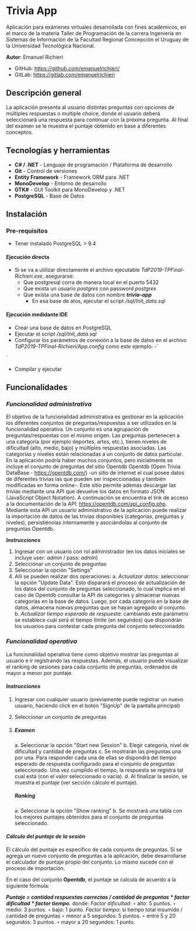 
# Trivia App  

Aplicación para exámenes virtuales desarrollada con fines académicos, en el marco de la materia Taller de Programación de la carrera Ingeniería en Sistemas de Información de la Facultad Regional Concepción el Uruguay de la Universidad Tecnológica Nacional.

**Autor**: Emanuel Richieri 
-  GitHub: https://github.com/emanuelrichieri/
-  GitLab: https://gitlab.com/emanuelrichieri

## Descripción general
La aplicación presenta al usuario distintas preguntas con opciones de múltiples respuestas o multiple choice, donde el usuario deberá seleccionará una respuesta para continuar con la próxima pregunta. Al final del examen se le muestra el puntaje obtenido en base a diferentes conceptos.

## Tecnologías y herramientas
- **C# / .NET** - Lenguaje de programación / Plataforma de desarrollo
- **Git** - Control de versiones
- **Entity Framework** - Framework ORM para .NET
- **MonoDevelop** - Entorno de desarrollo
- **GTK#** - GUI Toolkit para MonoDevelop y .NET
- **PostgreSQL** - Base de Datos


## Instalación

### Pre-requisitos
-   Tener instalado PostgreSQL > 9.4

#### Ejecución directa
-  Si se va a utilizar directamente el archivo ejecutable *TdP2019-TPFinal-Richieri.exe*, asegurarse:
	- Que postgresql corra de manera local en el puerto 5432
	- Que exista un usuario *postgres* con password *postgres* 
	- Que exista una base de datos con nombre ***trivia-app***
		- En esa base de atos, ejecutar el script  */sql/Init_data.sql* 

#### Ejecución medidante IDE
- Crear una base de datos en PostgreSQL
- Ejecutar el script */sql/Init_data.sql*
- Configurar los parámetros de conexión a la base de datos en el archivo *TdP2019-TPFinal-Richieri/App.config* como este ejemplo:
-`  
<connectionStrings>  
<add  name="TriviaDb"  connectionString="Server=localhost;Port=5432;Database=trivia-app;User Id=postgres;Password=postgres;CommandTimeout=0;InternalCommandTimeout=0;Include Error Detail=true"  providerName="Npgsql"/>  
</connectionStrings>`

- Compilar y ejecutar

## Funcionalidades 

### ***Funcionalidad administrativa***

El objetivo de la funcionalidad administrativa es gestionar en la aplicación los diferentes conjuntos de preguntas/respuestas a ser utilizados en la funcionalidad operativa.
Un conjunto es una agrupación de preguntas/respuestas con el mismo origen. Las preguntas pertenecen a una categoría (por ejemplo deportes, artes, etc.), tienen niveles de dificultad (alto, medio, bajo) y múltiples respuestas asociadas. Las categorías y niveles están relacionadas a un conjunto de datos particular.
En la aplicación podría haber muchos conjuntos, pero inicialmente se incluye el conjunto de preguntas del sitio Opentdb Opentdb (Open Trivia DataBase - https://opentdb.com/)  -un sitio de internet el cual posee datos de diferentes trivias las que pueden ser inspeccionadas y también modificadas en forma online-.
Este sitio permite además descargar las trivias mediante una API que devuelve los datos en formato JSON (JavaScript Object Notation). A continuación se encuentra el link de acceso a la documentación de la API:
https://opentdb.com/api_config.php. 
Mediante esta API un usuario administrativo de la aplicación puede realizar la importación de datos de las trivias disponibles (categorías, preguntas y niveles), persistiénolas internamente y asociándolas al conjunto de preguntas Opentdb.


 ***Instrucciones***
 1. Ingresar con un usuario con rol administrador (en los datos iniciales se incluye user: *admin* / pass: *admin*)
 2. Seleccionar un conjunto de preguntas
 3. Seleccionar la opción "Settings"
 4. Allí se pueden realizar dos operaciones:
	 a. *Actualizar datos*: seleccionar la opción "Update Data". Esto disparará el proceso de actualización de los datos del conjunto de preguntas seleccionado, lo cual implica en el caso de Opentdb consultar la API de categories y almacenar nuevas categorías en la base de datos. Luego, por cada categoría en la base de datos, almacena nuevas preguntas que se hayan agregado al conjunto.
	 b. *Actualizar tiempo esperado de respuesta*: cambiando este parámetro se establece cuál será el tiempo límite (en segundos) que dispondrán los usuarios para contestar cada pregunta del conjunto seleccionaddo
 
### ***Funcionalidad operativa***

La funcionalidad operativa tiene como objetivo mostrar las preguntas al usuario e ir registrando las respuestas. Además, el usuario puede visualizar el ranking de sesiones para cada conjunto de preguntas, ordenados de mayor a menor por puntaje. 

#### ***Instrucciones***

1. Ingresar con cualquier usuario (previamente puede registrar un nuevo usuario, haciendo click en el botón "SignUp" de la pantalla principal)
2. Seleccionar un conjunto de preguntas
3.  ##### ***Examen***
	a. Seleccionar la opción "Start new Session"
	b. Elegir categoría, nivel de dificultad y cantidad de preguntas
	c. Se mostrarán las preguntas una por una. Para responder cada una de ellas se dispondrá del tiempo esperado de respuesta configurado para el conjunto de preguntas seleccionado. Una vez cumplido el tiempo, la respuesta se registra tal cual está (con el valor seleccionado o vacía). 
	d. Al finalizar la sesión, se muestra el puntaje (ver sección cálculo el puntaje).
	
	##### ***Ranking***

	a. Seleccionar la opción "Show ranking"
	b. Se mostrará una tabla con los mejores puntajes obtenidos para el conjunto de preguntas seleccionado.

#### *Cálculo del puntaje de la sesión*

El cálculo del puntaje es específico de cada conjunto de preguntas. Si se agrega un nuevo conjunto de preguntas a la aplicación, debe desarrollarse el calculador de puntaje propio del conjunto. Lo mismo sucede con el proceso de importación. 

En el caso del conjunto **Opentdb**, el puntaje se calcula de acuerdo a la siguiente fórmula:

***Puntaje = cantidad respuestas correctas / cantidad de preguntas * factor dificultad * factor tiempo.***
donde: 
*Factor dificultad*:
	◦ alto: 5 puntos.
	◦ medio: 3 puntos.
	◦ bajo: 1 punto.
*Factor tiempo*: si tiempo total insumido / cantidad de preguntas
	◦ menor a 5 segundos: 5 puntos.
	◦ entre 5 y 20 segundos: 3 puntos.
	◦ mayor a 20 segundos: 1 punto.

